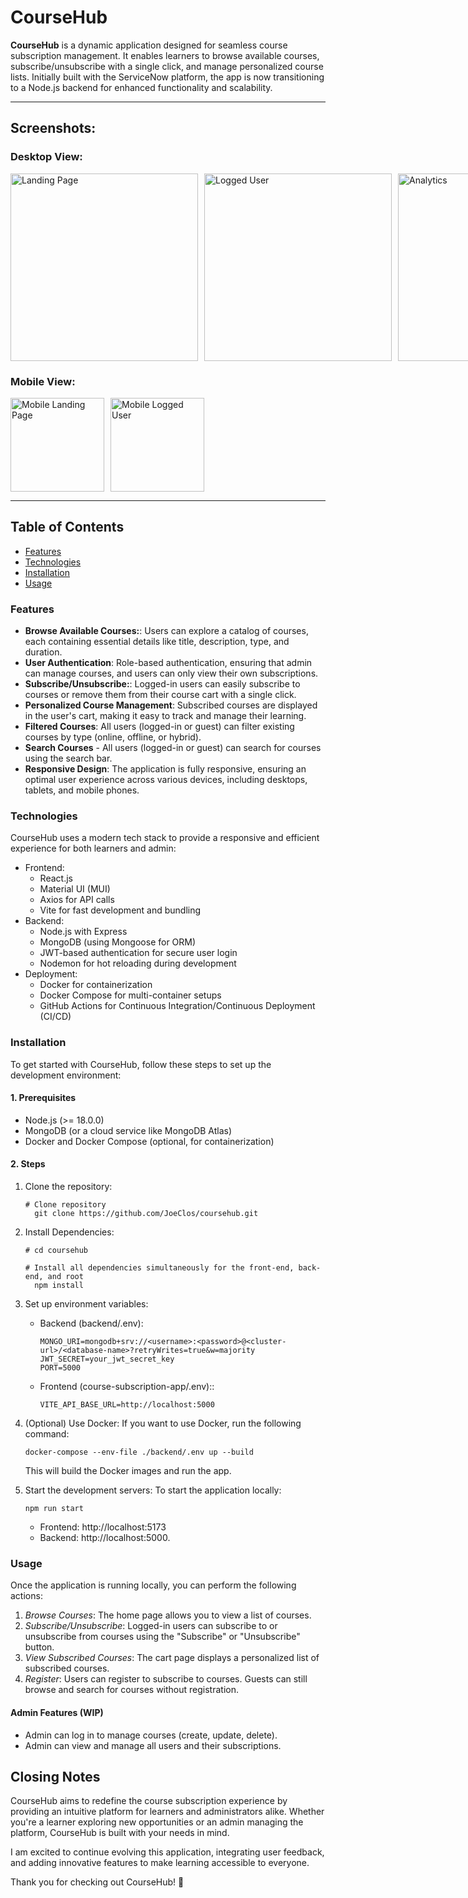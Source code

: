# **CourseHub** 

**CourseHub** is a dynamic application designed for seamless course subscription management. It enables learners to browse available courses, subscribe/unsubscribe with a single click, and manage personalized course lists. Initially built with the ServiceNow platform, the app is now transitioning to a Node.js backend for enhanced functionality and scalability.

---
## Screenshots:

### Desktop View:
<div style="display: flex; gap: 10px;">
  <img src="https://github.com/user-attachments/assets/e1795b6f-4c0b-4426-9869-57619bc795f6" alt="Landing Page" width="300">
  <img src="https://github.com/user-attachments/assets/0963a029-9a92-457d-bc1e-dd690e81bcec" alt="Logged User" width="300">
  <img src="https://github.com/user-attachments/assets/e8c0bc55-31bd-4e71-aa3e-d0b2fecd8ba1" alt="Analytics" width="300">
</div>

### Mobile View:
<div style="display: flex; gap: 10px;">
  <img src="https://github.com/user-attachments/assets/1ba243a9-b770-4f14-82f1-ee479da672b2" alt="Mobile Landing Page" width="150">
  <img src="https://github.com/user-attachments/assets/38ddcb74-4c20-4b74-bb24-f05a86bdd47e" alt="Mobile Logged User" width="150">
</div>



---

## Table of Contents

- [Features](#features)
- [Technologies](#technologies)
- [Installation](#installation)
- [Usage](#usage)


   
<a name="features"></a>
### Features
- **Browse Available Courses:**: Users can explore a catalog of courses, each containing essential details like title, description, type, and duration.
- **User Authentication**: Role-based authentication, ensuring that admin can manage courses, and users can only view their own subscriptions.
- **Subscribe/Unsubscribe:**: Logged-in users can easily subscribe to courses or remove them from their course cart with a single click.
- **Personalized Course Management**: Subscribed courses are displayed in the user's cart, making it easy to track and manage their learning.
- **Filtered Courses**: All users (logged-in or guest) can filter existing courses by type (online, offline, or hybrid).
- **Search Courses** - All users (logged-in or guest) can search for courses using the search bar.
- **Responsive Design**: The application is fully responsive, ensuring an optimal user experience across various devices, including desktops, tablets, and mobile phones.



<a name="technologies"></a>
### Technologies
CourseHub uses a modern tech stack to provide a responsive and efficient experience for both learners and admin:
- Frontend:
  - React.js
  - Material UI (MUI)
  - Axios for API calls
  - Vite for fast development and bundling
- Backend:
  - Node.js with Express
  - MongoDB (using Mongoose for ORM)
  - JWT-based authentication for secure user login
  - Nodemon for hot reloading during development
- Deployment:
  - Docker for containerization
  - Docker Compose for multi-container setups
  - GitHub Actions for Continuous Integration/Continuous Deployment (CI/CD)



<a name="installation"></a>
### Installation
To get started with CourseHub, follow these steps to set up the development environment:

#### 1. Prerequisites
- Node.js (>= 18.0.0)
- MongoDB (or a cloud service like MongoDB Atlas)
- Docker and Docker Compose (optional, for containerization)

#### 2. Steps
1. Clone the repository:
   
       # Clone repository
         git clone https://github.com/JoeClos/coursehub.git 
      
2. Install Dependencies:
   
       # cd coursehub
      
       # Install all dependencies simultaneously for the front-end, back-end, and root
         npm install

   
4. Set up environment variables:
   - Backend (backend/.env):

         MONGO_URI=mongodb+srv://<username>:<password>@<cluster-url>/<database-name>?retryWrites=true&w=majority
         JWT_SECRET=your_jwt_secret_key
         PORT=5000

   - Frontend (course-subscription-app/.env)::
     
         VITE_API_BASE_URL=http://localhost:5000
     
5. (Optional) Use Docker:
   If you want to use Docker, run the following command:
   
       docker-compose --env-file ./backend/.env up --build
    This will build the Docker images and run the app.
   
6. Start the development servers:
   To start the application locally:
   
       npm run start
   
    - Frontend: http://localhost:5173
    - Backend: http://localhost:5000.

<a name="usage"></a>
### Usage 
Once the application is running locally, you can perform the following actions:
 1. *Browse Courses*: The home page allows you to view a list of courses.
 2. *Subscribe/Unsubscribe*: Logged-in users can subscribe to or unsubscribe from courses using the "Subscribe" or "Unsubscribe" button.
 3. *View Subscribed Courses*: The cart page displays a personalized list of subscribed courses.
 4. *Register*: Users can register to subscribe to courses. Guests can still browse and search for courses without registration.

#### Admin Features (WIP)
 - Admin can log in to manage courses (create, update, delete).
 - Admin can view and manage all users and their subscriptions.

## Closing Notes
CourseHub aims to redefine the course subscription experience by providing an intuitive platform for learners and administrators alike. Whether you're a learner exploring new opportunities or an admin managing the platform, CourseHub is built with your needs in mind.

I am excited to continue evolving this application, integrating user feedback, and adding innovative features to make learning accessible to everyone.

Thank you for checking out CourseHub! 🚀


